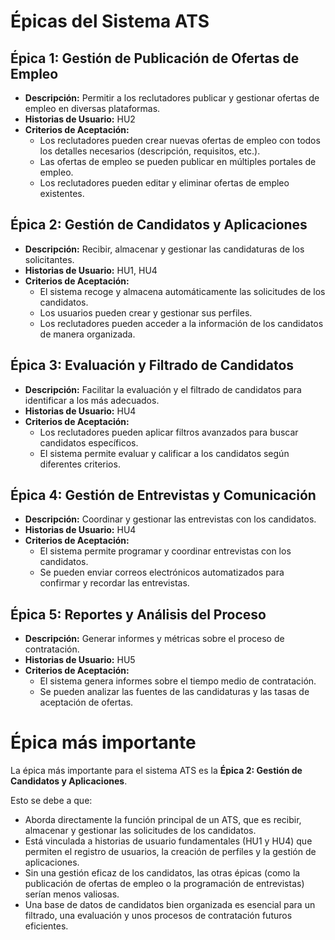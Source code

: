 # Épicas del Sistema ATS

## Épica 1: Gestión de Publicación de Ofertas de Empleo
- **Descripción:** Permitir a los reclutadores publicar y gestionar ofertas de empleo en diversas plataformas.
- **Historias de Usuario:** HU2
- **Criterios de Aceptación:**
    - Los reclutadores pueden crear nuevas ofertas de empleo con todos los detalles necesarios (descripción, requisitos, etc.).
    - Las ofertas de empleo se pueden publicar en múltiples portales de empleo.
    - Los reclutadores pueden editar y eliminar ofertas de empleo existentes.

## Épica 2: Gestión de Candidatos y Aplicaciones
- **Descripción:** Recibir, almacenar y gestionar las candidaturas de los solicitantes.
- **Historias de Usuario:** HU1, HU4
- **Criterios de Aceptación:**
    - El sistema recoge y almacena automáticamente las solicitudes de los candidatos.
    - Los usuarios pueden crear y gestionar sus perfiles.
    - Los reclutadores pueden acceder a la información de los candidatos de manera organizada.

## Épica 3: Evaluación y Filtrado de Candidatos
- **Descripción:** Facilitar la evaluación y el filtrado de candidatos para identificar a los más adecuados.
- **Historias de Usuario:** HU4
- **Criterios de Aceptación:**
    - Los reclutadores pueden aplicar filtros avanzados para buscar candidatos específicos.
    - El sistema permite evaluar y calificar a los candidatos según diferentes criterios.

## Épica 4: Gestión de Entrevistas y Comunicación
- **Descripción:** Coordinar y gestionar las entrevistas con los candidatos.
- **Historias de Usuario:** HU4
- **Criterios de Aceptación:**
    - El sistema permite programar y coordinar entrevistas con los candidatos.
    - Se pueden enviar correos electrónicos automatizados para confirmar y recordar las entrevistas.

## Épica 5: Reportes y Análisis del Proceso
- **Descripción:** Generar informes y métricas sobre el proceso de contratación.
- **Historias de Usuario:** HU5
- **Criterios de Aceptación:**
    - El sistema genera informes sobre el tiempo medio de contratación.
    - Se pueden analizar las fuentes de las candidaturas y las tasas de aceptación de ofertas.
  
# Épica más importante
La épica más importante para el sistema ATS es la **Épica 2: Gestión de Candidatos y Aplicaciones**.

Esto se debe a que:

*   Aborda directamente la función principal de un ATS, que es recibir, almacenar y gestionar las solicitudes de los candidatos.
*   Está vinculada a historias de usuario fundamentales (HU1 y HU4) que permiten el registro de usuarios, la creación de perfiles y la gestión de aplicaciones.
*   Sin una gestión eficaz de los candidatos, las otras épicas (como la publicación de ofertas de empleo o la programación de entrevistas) serían menos valiosas.
*   Una base de datos de candidatos bien organizada es esencial para un filtrado, una evaluación y unos procesos de contratación futuros eficientes.
